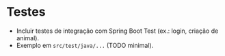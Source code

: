 # Testes
- Incluir testes de integração com Spring Boot Test (ex.: login, criação de animal).
- Exemplo em `src/test/java/...` (TODO minimal).
